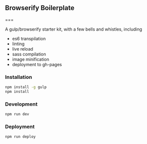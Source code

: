 ## Browserify Boilerplate

===

A gulp/browserify starter kit, with a few bells and whistles, including
* es6 transpilation
* linting
* live reload
* sass compilation
* image minification
* deployment to gh-pages


### Installation
```bash
npm install -g gulp
npm install
```

### Development

```bash
npm run dev
```

### Deployment

```bash
npm run deploy
```
